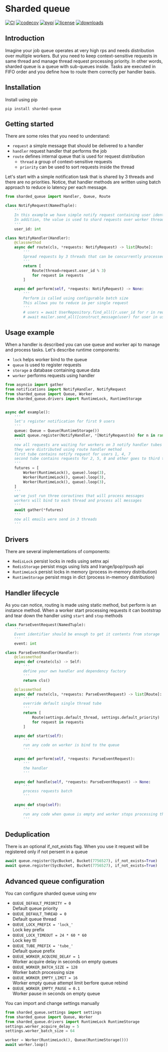 # Sharded queue
[![CI](https://github.com/basis-company/sharded-queue.py/workflows/Test/badge.svg?event=push)](https://github.com/basis-company/sharded-queue.py/actions/workflows/test.yml?query=event%3Apush)
[![codecov](https://codecov.io/gh/basis-company/sharded-queue.py/graph/badge.svg?token=Y4EDPMQ6UG)](https://codecov.io/gh/basis-company/sharded-queue.py)
[![pypi](https://img.shields.io/pypi/v/sharded-queue.svg)](https://pypi.python.org/pypi/sharded-queue)
[![license](https://img.shields.io/github/license/basis-company/sharded-queue.py.svg)](https://github.com/basis-company/sharded-queue.py/blob/master/LICENSE)
[![downloads](https://static.pepy.tech/badge/sharded-queue/month)](https://pepy.tech/project/sharded-queue)

## Introduction

Imagine your job queue operates at very high rps and needs distribution over multiple workers. But you need to keep context-sensitive requests in same thread and manage thread request processing priority. In other words, sharded queue is a queue with sub-queues inside. Tasks are executed in FIFO order and you define how to route them correctly per handler basis.

## Installation
Install using pip
```
pip install sharded-queue
```

## Getting started
There are some roles that you need to understand:
- `request` a simple message that should be delivered to a handler
- `handler` request handler that performs the job
- `route` defines internal queue that is used for request distribution
    - `thread` a group of context-sensitive requests
    - `priority` can be used to sort requests inside the thread

Let's start with a simple notification task that is shared by 3 threads and there are no priorities. Notice, that handler methods are written using batch approach to reduce io latency per each message.
```py
from sharded_queue import Handler, Queue, Route

class NotifyRequest(NamedTuple):
    '''
    In this example we have simple notify request containing user identifier
    In addition, the value is used to shard requests over worker threads
    '''
    user_id: int

class NotifyHandler(Handler):
    @classmethod
    async def route(cls, *requests: NotifyRequest) -> list[Route]:
        '''
        Spread requests by 3 threads that can be concurrently processed
        '''
        return [
            Route(thread=request.user_id % 3)
            for request in requests
        ]

    async def perform(self, *requests: NotifyRequest) -> None:
        '''
        Perform is called using configurable batch size
        This allows you to reduce io per single request
        '''
        # users = await UserRepository.find_all([r.user_id for r in requests])
        # await mailer.send_all([construct_message(user) for user in users])
```

## Usage example

When a handler is described you can use queue and worker api to manage and process tasks. Let's describe runtime components:
- `lock` helps worker bind to the queue
- `queue` is used to register requests
- `storage` a database containing queue data
- `worker` performs requests using handler

```py
from asyncio import gather
from notifications import NotifyHandler, NotifyRequest
from sharded_queue import Queue, Worker
from sharded_queue.drivers import RuntimeLock, RuntimeStorage


async def example():
    '''
    let's register notification for first 9 users
    '''
    queue: Queue = Queue(RuntimeStorage())
    await queue.register(NotifyHandler, *[NotifyRequest(n) for n in range(1, 9)])
    '''
    now all requests are waiting for workers on 3 notify handler tubes
    they were distributed using route handler method
    first tube contains notify request for users 1, 4, 7
    second tube contains requests for 2, 5, 8 and other goes to third tube
    '''
    futures = [
        Worker(RuntimeLock(), queue).loop(3),
        Worker(RuntimeLock(), queue).loop(3),
        Worker(RuntimeLock(), queue).loop(3),
    ]
    '''
    we've just run three coroutines that will process messages
    workers will bind to each thread and process all messages
    '''
    await gather(*futures)
    '''
    now all emails were send in 3 threads
    '''
```

## Drivers
There are several implementations of components:
- `RedisLock` persist locks in redis using setnx api
- `RedisStorage` persist msgs using lists and lrange/lpop/rpush api
- `RuntimeLock` persist locks in memory (process in-memory distribution)
- `RuntimeStorage` persist msgs in dict (process in-memory distribution)

## Handler lifecycle

As you can notice, routing is made using static method, but perform is an instance method. When a worker start processing requests it can bootstrap and tear down the handler using `start` and `stop` methods

```py
class ParseEventRequest(NamedTuple):
    '''
    Event identifier should be enough to get it contents from storage
    '''
    event: int

class ParseEventHandler(Handler):
    @classmethod
    async def create(cls) -> Self:
        '''
        define your own handler and dependency factory
        '''
        return cls()

    @classmethod
    async def route(cls, *requests: ParseEventRequest) -> list[Route]:
        '''
        override default single thread tube
        '''
        return [
            Route(settings.default_thread, settings.default_priority)
            for request in requests
        ]

    async def start(self):
        '''
        run any code on worker is bind to the queue
        '''

    async def perform(self, *requests: ParseEventRequest):
        '''
        the handler
        '''

    async def handle(self, *requests: ParseEventRequest) -> None:
        '''
        process requests batch
        '''

    async def stop(self):
        '''
        run any code when queue is empty and worker stops processing thread
        '''
```
## Deduplication
There is an optional if_not_exists flag. When you use it request will be registered only if not persent in a queue
```py
await queue.register(SycBucket, Bucket(7756527), if_not_exists=True)
await queue.register(SycBucket, Bucket(7756527), if_not_exists=True)
```
## Advanced queue configuration
You can configure sharded queue using env
- `QUEUE_DEFAULT_PRIORITY = 0`\
Default queue priority
- `QUEUE_DEFAULT_THREAD = 0`\
Default queue thread
- `QUEUE_LOCK_PREFIX = 'lock_'`\
Lock key prefix
- `QUEUE_LOCK_TIMEOUT = 24 * 60 * 60`\
Lock key ttl
- `QUEUE_TUBE_PREFIX = 'tube_'`\
Default queue prefix
- `QUEUE_WORKER_ACQUIRE_DELAY = 1`\
Worker acquire delay in seconds on empty queues
- `QUEUE_WORKER_BATCH_SIZE = 128`\
Worker batch processing size
- `QUEUE_WORKER_EMPTY_LIMIT = 16`\
Worker empty queue attempt limit berfore queue rebind
- `QUEUE_WORKER_EMPTY_PAUSE = 0.1`\
Worker pause in seconds on empty queue

You can import and change settings manually
```py
from sharded_queue.settings import settings
from sharded_queue import Queue, Worker
from sharded_queue.drivers import RuntimeLock RuntimeStorage
settings.worker_acquire_delay = 5
settings.worker_batch_size = 64

worker = Worker(RuntimeLock(), Queue(RuntimeStorage()))
await worker.loop()

```